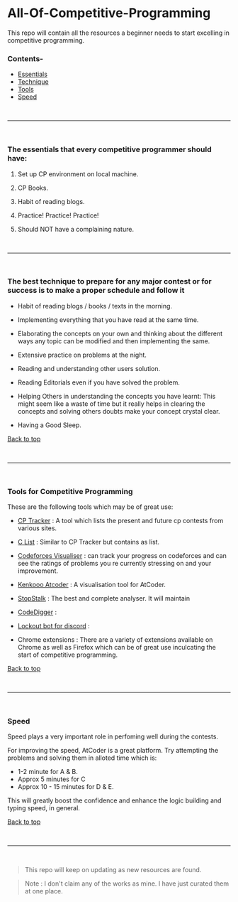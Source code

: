 # All-Of-Competitive-Programming

This repo will contain all the resources a beginner needs to start excelling in competitive programming.

### Contents-
* [Essentials](#The-essentials-that-every-competitive-programmer-should-have)
* [Technique](#The-best-technique-to-prepare-for-any-major-contest-or-for-success-is-to-make-a-proper-schedule-and-follow-it)
* [Tools](#Tools-for-Competitive-Programming)
* [Speed](#Speed)

<br> <hr> <br>

### The essentials that every competitive programmer should have:

1. Set up CP environment on local machine. 

2. CP Books. 

3. Habit of reading blogs. 

4. Practice! Practice! Practice!

5. Should NOT have a complaining nature. 

<br> <hr> <br>

### The best technique to prepare for any major contest or for success is to make a proper schedule and follow it

* Habit of reading blogs / books / texts in the morning.

* Implementing everything that you have read at the same time. 

* Elaborating the concepts on your own and thinking about the different ways any topic can be modified and then implementing the same.

* Extensive practice on problems at the night.

* Reading and understanding other users solution.

* Reading Editorials even if you have solved the problem.

* Helping Others in understanding the concepts you have learnt: This might seem like a waste of time but it really helps in clearing the concepts and solving others doubts make your concept crystal clear.

* Having a Good Sleep.

[Back to top](#All-Of-Competitive-Programming)

<br> <hr> <br>

### Tools for Competitive Programming

These are the following tools which may be of great use:

* [CP Tracker](http://cptracker.herokuapp.com/) : A tool which lists the present and future cp contests from various sites.

* [C List](https://clist.by/) : Similar to CP Tracker but contains as list.

* [Codeforces Visualiser](https://cfviz.netlify.app/) : can track your progress on codeforces and can see the ratings of problems you re currently stressing on and your improvement. 

* [Kenkooo Atcoder](https://kenkoooo.com/atcoder) : A visualisation tool for AtCoder.

* [StopStalk](https://www.stopstalk.com/) : The best and complete analyser. It will maintain

* [CodeDigger](http://codedigger.tech/practice/topicwise) :

* [Lockout bot for discord](https://codeforces.com/blog/entry/78546) : 

* Chrome extensions : There are a variety of extensions available on Chrome as well as Firefox which can be of great use inculcating the start of competitive programming. 

[Back to top](#All-Of-Competitive-Programming)

<br> <hr> <br>

### Speed

Speed plays a very important role in perfoming well during the contests. 

For improving the speed, AtCoder is a great platform. Try attempting the problems and solving them in alloted time which is:

* 1-2 minute for A & B.
* Approx 5 minutes for C
* Approx 10 - 15 minutes for D & E.

This will greatly boost the confidence and enhance the logic building and typing speed, in general.

[Back to top](#All-Of-Competitive-Programming)


<br> <hr> <br>


> This repo will keep on updating as new resources are found. 

> Note : I don't claim any of the works as mine. I have just curated them at one place.